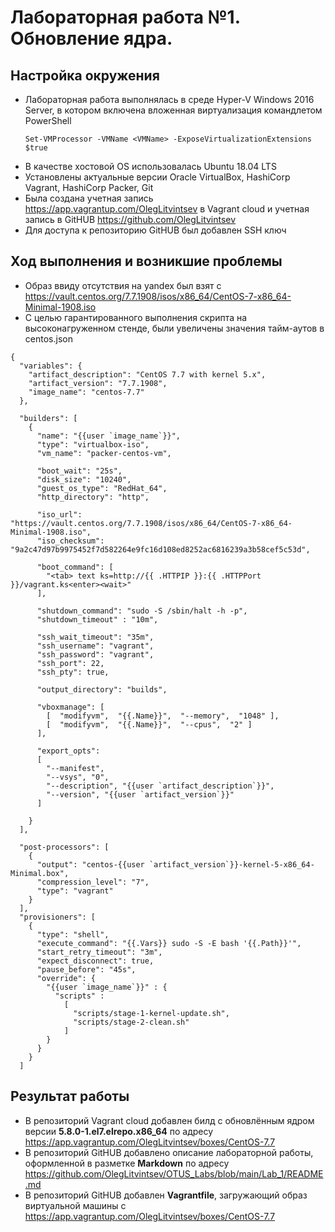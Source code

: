 # Лабораторная работа №1.  Обновление ядра. 

## Настройка окружения

* Лабораторная работа выполнялась в среде Hyper-V Windows 2016 Server, в котором включена вложенная виртуализация командлетом PowerShell
  ```  
  Set-VMProcessor -VMName <VMName> -ExposeVirtualizationExtensions $true 
  ```
* В качестве хостовой OS использовалась Ubuntu 18.04 LTS
* Установлены актуальные версии Oracle VirtualBox, HashiCorp Vagrant, HashiCorp Packer, Git
* Была создана учетная запись  https://app.vagrantup.com/OlegLitvintsev  в Vagrant cloud и учетная запись в GitHUB https://github.com/OlegLitvintsev
* Для доступа к репозиторию GitHUB был добавлен SSН ключ

## Ход выполнения и возникшие проблемы

* Образ ввиду отсутствия на yandex был взят с https://vault.centos.org/7.7.1908/isos/x86_64/CentOS-7-x86_64-Minimal-1908.iso
* С целью гарантированного выполнения скрипта на высоконагруженном стенде, были увеличены значения тайм-аутов в centos.json
```
{
  "variables": {
    "artifact_description": "CentOS 7.7 with kernel 5.x",
    "artifact_version": "7.7.1908",
    "image_name": "centos-7.7"
  },

  "builders": [
    {
      "name": "{{user `image_name`}}",
      "type": "virtualbox-iso",
      "vm_name": "packer-centos-vm",

      "boot_wait": "25s",
      "disk_size": "10240",
      "guest_os_type": "RedHat_64",
      "http_directory": "http",

      "iso_url": "https://vault.centos.org/7.7.1908/isos/x86_64/CentOS-7-x86_64-Minimal-1908.iso",
      "iso_checksum": "9a2c47d97b9975452f7d582264e9fc16d108ed8252ac6816239a3b58cef5c53d",

      "boot_command": [
        "<tab> text ks=http://{{ .HTTPIP }}:{{ .HTTPPort }}/vagrant.ks<enter><wait>"
      ],

      "shutdown_command": "sudo -S /sbin/halt -h -p",
      "shutdown_timeout" : "10m",

      "ssh_wait_timeout": "35m",
      "ssh_username": "vagrant",
      "ssh_password": "vagrant",
      "ssh_port": 22,
      "ssh_pty": true,

      "output_directory": "builds",

      "vboxmanage": [
        [  "modifyvm",  "{{.Name}}",  "--memory",  "1048" ],
        [  "modifyvm",  "{{.Name}}",  "--cpus",  "2" ]
      ],

      "export_opts":
      [
        "--manifest",
        "--vsys", "0",
        "--description", "{{user `artifact_description`}}",
        "--version", "{{user `artifact_version`}}"
      ]

    }
  ],

  "post-processors": [
    {
      "output": "centos-{{user `artifact_version`}}-kernel-5-x86_64-Minimal.box",
      "compression_level": "7",
      "type": "vagrant"
    }
  ],
  "provisioners": [
    {
      "type": "shell",
      "execute_command": "{{.Vars}} sudo -S -E bash '{{.Path}}'",
      "start_retry_timeout": "3m",
      "expect_disconnect": true,
      "pause_before": "45s",
      "override": {
        "{{user `image_name`}}" : {
          "scripts" :
            [
              "scripts/stage-1-kernel-update.sh",
              "scripts/stage-2-clean.sh"
            ]
        }
      }
    }
  ] 
``` 


## Результат работы

* В репозиторий Vagrant cloud добавлен билд с обновлённым ядром версии **5.8.0-1.el7.elrepo.x86_64** по адресу https://app.vagrantup.com/OlegLitvintsev/boxes/CentOS-7.7
* В репозиторий GitHUB добавлено описание лабораторной работы, оформленной в разметке **Markdown** по адресу https://github.com/OlegLitvintsev/OTUS_Labs/blob/main/Lab_1/README.md
* В репозиторий GitHUB добавлен **Vagrantfile**, загружающий образ виртуальной машины с https://app.vagrantup.com/OlegLitvintsev/boxes/CentOS-7.7
